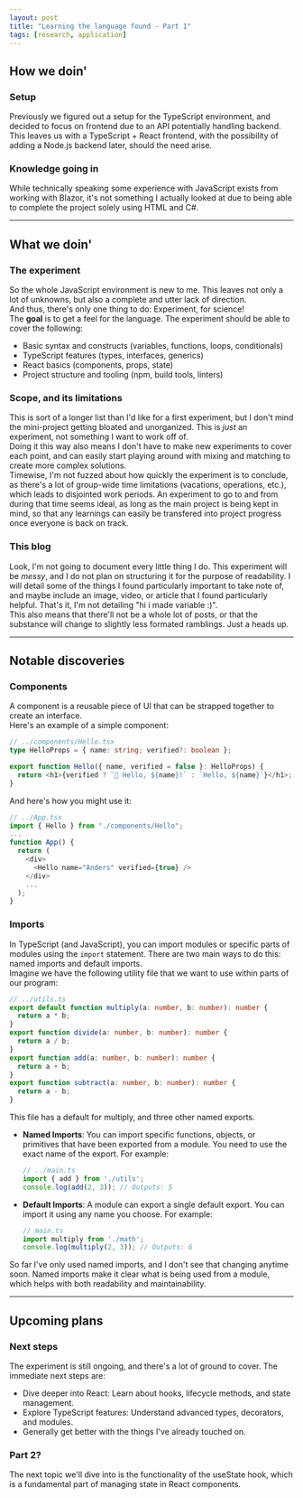 ```yaml
---
layout: post
title: "Learning the language found - Part 1"
tags: [research, application]
---
```


## How we doin'
### Setup
Previously we figured out a setup for the TypeScript environment, and decided to focus on frontend due to an API potentially handling backend.  
This leaves us with a TypeScript + React frontend, with the possibility of adding a Node.js backend later, should the need arise.  

### Knowledge going in
While technically speaking some experience with JavaScript exists from working with Blazor, it's not something I actually looked at due to being able to complete the project solely using HTML and C#.  

---

## What we doin'
### The experiment
So the whole JavaScript environment is new to me. This leaves not only a lot of unknowns, but also a complete and utter lack of direction.  
And thus, there's only one  thing to do: Experiment, for science!  
The **goal** is to get a feel for the language. The experiment should be able to cover the following:  
- Basic syntax and constructs (variables, functions, loops, conditionals)
- TypeScript features (types, interfaces, generics)
- React basics (components, props, state)
- Project structure and tooling (npm, build tools, linters)

### Scope, and its limitations
This is sort of a longer list than I'd like for a first experiment, but I don't mind the mini-project getting bloated and unorganized. This is _just_ an experiment, not something I want to work off of.  
Doing it this way also means I don't have to make new experiments to cover each point, and can easily start playing around with mixing and matching to create more complex solutions.  
Timewise, I'm not fuzzed about how quickly the experiment is to conclude, as there's a lot of group-wide time limitations (vacations, operations, etc.), which leads to disjointed work periods. An experiment to go to and from during that time seems ideal, as long as the main project is being kept in mind, so that any learnings can easily be transfered into project progress once everyone is back on track.  

### This blog
Look, I'm not going to document every little thing I do. This experiment will be _messy_, and I do not plan on structuring it for the purpose of readability. I will detail some of the things I found particularly important to take note of, and maybe include an image, video, or article that I found particularly helpful. That's it, I'm not detailing "hi i made variable :)".  
This also means that there'll not be a whole lot of posts, or that the substance will change to slightly less formated ramblings. Just a heads up.  

---

## Notable discoveries
### Components
A component is a reusable piece of UI that can be strapped together to create an interface.  
Here's an example of a simple component:  
  ```typescript
  // ../components/Hello.tsx
  type HelloProps = { name: string; verified?: boolean };

  export function Hello({ name, verified = false }: HelloProps) {
    return <h1>{verified ? `🎉 Hello, ${name}!` : `Hello, ${name}`}</h1>;
  }
  ```
And here's how you might use it:  
  ```typescript
  // ../App.tsx
  import { Hello } from "./components/Hello";
  ...
  function App() {
    return (
      <div>
        <Hello name="Anders" verified={true} />
      </div>
      ...
    );
  }
  ```


### Imports
In TypeScript (and JavaScript), you can import modules or specific parts of modules using the `import` statement. There are two main ways to do this: named imports and default imports.  
Imagine we have the following utility file that we want to use within parts of our program:  
  ```typescript
  // ../utils.ts
  export default function multiply(a: number, b: number): number {
    return a * b;
  }
  export function divide(a: number, b: number): number {
    return a / b;
  }
  export function add(a: number, b: number): number {
    return a + b;
  }
  export function subtract(a: number, b: number): number {
    return a - b;
  }
  ```
This file has a default for multiply, and three other named exports.  
- **Named Imports**: You can import specific functions, objects, or primitives that have been exported from a module. You need to use the exact name of the export. For example:
  ```typescript
  // ../main.ts
  import { add } from './utils';
  console.log(add(2, 3)); // Outputs: 5
  ```
- **Default Imports**: A module can export a single default export. You can import it using any name you choose. For example:
  ```typescript
  // main.ts
  import multiply from './math';
  console.log(multiply(2, 3)); // Outputs: 6
  ```

So far I've only used named imports, and I don't see that changing anytime soon. Named imports make it clear what is being used from a module, which helps with both readability and maintainability.  

---

## Upcoming plans
### Next steps
The experiment is still ongoing, and there's a lot of ground to cover. The immediate next steps are:  
- Dive deeper into React: Learn about hooks, lifecycle methods, and state management.
- Explore TypeScript features: Understand advanced types, decorators, and modules.
- Generally get better with the things I've already touched on.

### Part 2?
The next topic we'll dive into is the functionality of the useState hook, which is a fundamental part of managing state in React components.